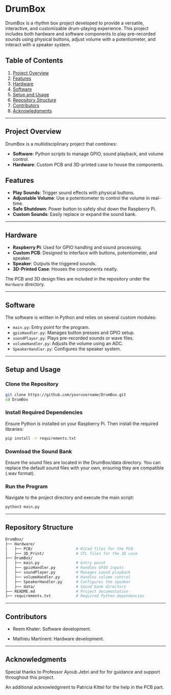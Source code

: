# DrumBox

DrumBox is a rhythm box project developed to provide a versatile, interactive, and customizable drum-playing experience. This project includes both hardware and software components to play pre-recorded sounds using physical buttons, adjust volume with a potentiometer, and interact with a speaker system.

## Table of Contents
1. [Project Overview](#project-overview)
2. [Features](#features)
3. [Hardware](#hardware)
4. [Software](#software)
5. [Setup and Usage](#setup-and-usage)
6. [Repository Structure](#repository-structure)
7. [Contributors](#contributors)
8. [Acknowledgments](#acknowledgments)

---

## Project Overview
DrumBox is a multidisciplinary project that combines:
- **Software**: Python scripts to manage GPIO, sound playback, and volume control.
- **Hardware**: Custom PCB and 3D-printed case to house the components.

## Features
- **Play Sounds**: Trigger sound effects with physical buttons.
- **Adjustable Volume**: Use a potentiometer to control the volume in real-time.
- **Safe Shutdown**: Power button to safely shut down the Raspberry Pi.
- **Custom Sounds**: Easily replace or expand the sound bank.

---

## Hardware
- **Raspberry Pi**: Used for GPIO handling and sound processing.
- **Custom PCB**: Designed to interface with buttons, potentiometer, and speaker.
- **Speaker**: Outputs the triggered sounds.
- **3D-Printed Case**: Houses the components neatly.

The PCB and 3D design files are included in the repository under the `Hardware` directory.

---

## Software
The software is written in Python and relies on several custom modules:
- `main.py`: Entry point for the program.
- `gpioHandler.py`: Manages button presses and GPIO setup.
- `soundPlayer.py`: Plays pre-recorded sounds or wave files.
- `volumeHandler.py`: Adjusts the volume using an ADC.
- `SpeakerHandler.py`: Configures the speaker system.

---

## Setup and Usage

### Clone the Repository
```bash
git clone https://github.com/yourusername/DrumBox.git
cd DrumBox
```

### Install Required Dependencies
Ensure Python is installed on your Raspberry Pi. Then install the required libraries:
```bash
pip install -r requirements.txt
```

### Download the Sound Bank
Ensure the sound files are located in the DrumBox/data directory. You can replace the default sound files with your own, ensuring they are compatible (.wav format).

### Run the Program
Navigate to the project directory and execute the main script:
```bash
python3 main.py
```

---

## Repository Structure
```bash
DrumBox/
├── Hardware/
│   ├── PCB/                   # KiCad files for the PCB
│   ├── 3D_Print/              # STL files for the 3D case
├── DrumBox/
│   ├── main.py                # Entry point
│   ├── gpioHandler.py         # Handles GPIO inputs
│   ├── soundPlayer.py         # Manages sound playback
│   ├── volumeHandler.py       # Handles volume control
│   ├── SpeakerHandler.py      # Configures the speaker
│   ├── data/                  # Sound bank directory
├── README.md                  # Project documentation
├── requirements.txt           # Required Python dependencies
```

---

## Contributors

- Reem Khater: Software development.

- Mathieu Martinent: Hardware development. 

---

## Acknowledgments

Special thanks to Professor Ayoub Jebri and for  for guidance and support throughout this project. 

An additional acknowledgment to Patricia Kittel for the help in the PCB part. 


